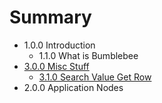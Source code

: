 # Summary

* 1.0.0 Introduction
   * 1.1.0 What is Bumblebee
* [3.0.0 Misc Stuff](300_misc_stuff.md)
   * [3.1.0 Search Value Get Row](310_search_value_get_row.md)
* 2.0.0 Application Nodes

